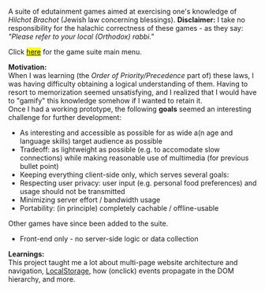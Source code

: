 <!-- **Summary:**  -->
A suite of edutainment games aimed at exercising one's knowledge of _Hilchot Brachot_ (Jewish law concerning blessings).
**Disclaimer:** I take no responsibility for the halachic correctness of these games - as they say: _"Please refer to your local (Orthodox) rabbi."_  

Click <mark>[here](https://tuejoshua.github.io/hilchotBrachot)</mark> for the game suite main menu.

**Motivation:**  
When I was learning (the _Order of Priority/Precedence_ part of) these laws, I was having difficulty obtaining a logical understanding of them. Having to resort to memorization seemed unsatisfying, and I realized that I would have to "gamify" this knowledge somehow if I wanted to retain it.  
Once I had a working prototype, the following **goals** seemed an interesting challenge for further development:
- As interesting and accessible as possible for as wide a(n age and language skills) target audience as possible
- Tradeoff: as lightweight as possible (e.g. to accomodate slow connections) while making reasonable use of multimedia (for previous bullet point)
- Keeping everything client-side only, which serves several goals:
 - Respecting user privacy: user input (e.g. personal food preferences) and usage should not be transmitted
 - Minimizing server effort / bandwidth usage
 - Portability: (in principle) completely cachable / offline-usable  

Other games have since been added to the suite.
 
- Front-end only - no server-side logic or data collection

**Learnings:**  
This project taught me a lot about multi-page website architecture and navigation, [LocalStorage](https://en.wikipedia.org/wiki/Web_storage), how (onclick) events propagate in the DOM hierarchy, and more.